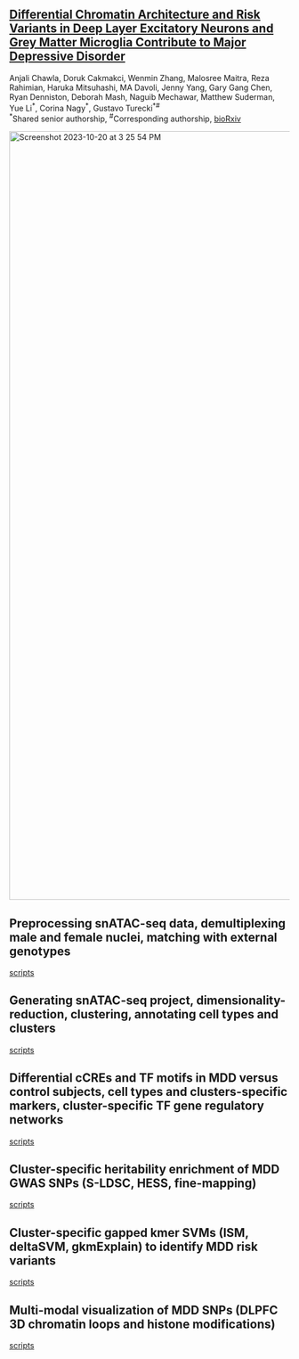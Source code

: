 ## [Differential Chromatin Architecture and Risk Variants in Deep Layer Excitatory Neurons and Grey Matter Microglia Contribute to Major Depressive Disorder](https://www.biorxiv.org/content/10.1101/2023.10.02.560567v1)

Anjali Chawla, Doruk Cakmakci,  Wenmin Zhang, Malosree Maitra, Reza Rahimian, Haruka Mitsuhashi, MA Davoli, Jenny Yang, Gary Gang Chen, Ryan Denniston, Deborah Mash, Naguib Mechawar, Matthew Suderman, Yue Li<sup>\*</sup>, Corina Nagy<sup>\*</sup>, Gustavo Turecki<sup>*#</sup>
<br><sup>\*</sup>Shared senior authorship, <sup>#</sup>Corresponding authorship, [bioRxiv](https://www.biorxiv.org/content/10.1101/2023.10.02.560567v1)

<img width="1379" alt="Screenshot 2023-10-20 at 3 25 54 PM" src="https://github.com/MGSSdouglas/snATAC_MDD/assets/60046859/1714b2be-b100-4732-b00f-b5d88fb18e75">


## Preprocessing snATAC-seq data, demultiplexing male and female nuclei, matching with external genotypes 

[scripts](https://github.com/MGSSdouglas/snATAC_MDD/blob/main/1_preprocessing/README.md)

## Generating snATAC-seq project, dimensionality-reduction, clustering, annotating cell types and clusters

[scripts](https://github.com/MGSSdouglas/snATAC_MDD/blob/main/2_clustering/README.md)

## Differential cCREs and TF motifs in MDD versus control subjects, cell types and clusters-specific markers, cluster-specific TF gene regulatory networks

[scripts](https://github.com/MGSSdouglas/snATAC_MDD/blob/main/3_differential_analysis/README.md)

## Cluster-specific heritability enrichment of MDD GWAS SNPs (S-LDSC, HESS, fine-mapping)

[scripts](https://github.com/MGSSdouglas/snATAC_MDD/blob/main/4_heritability_enrichment/README.md)

## Cluster-specific gapped kmer SVMs (ISM, deltaSVM, gkmExplain) to identify MDD risk variants

[scripts](https://github.com/MGSSdouglas/snATAC_MDD/blob/main/5_gapped_kmer_svm/README.md)

## Multi-modal visualization of MDD SNPs (DLPFC 3D chromatin loops and histone modifications)

[scripts](https://github.com/MGSSdouglas/snATAC_MDD/blob/main/6_snp_visualization/README.md)
